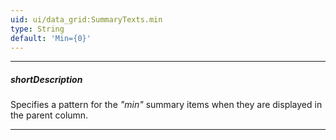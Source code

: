 ```yaml
---
uid: ui/data_grid:SummaryTexts.min
type: String
default: 'Min={0}'
---
```

---
##### shortDescription
Specifies a pattern for the *"min"* summary items when they are displayed in the parent column.

---
